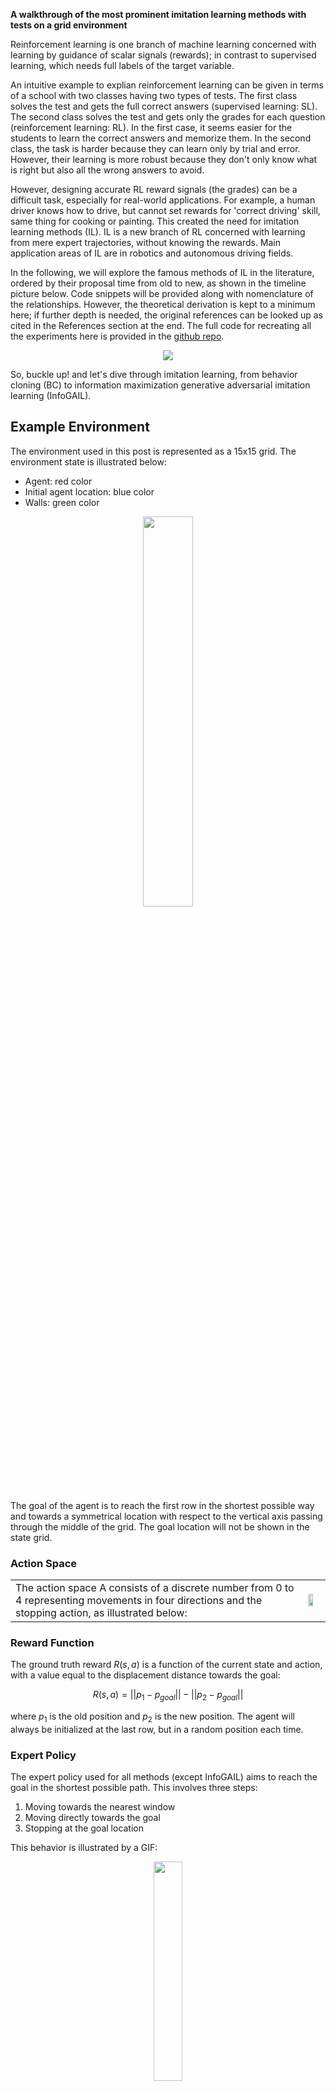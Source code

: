 <!--
.. title: Hands-On Imitation Learning: From Behaviour Cloning to Multi-Modal Imitation Learning
.. slug: hands-on-imitation-learning
.. date: 2024-09-08 00:53:52 UTC+02:00
.. tags: deep-learning, reinforcement learning, review
.. category: 
.. link: 
.. description: A walkthrough of the most prominent imitation learning methods with tests on a grid environment
.. type: text
.. has_math: true
.. status: draft
-->



**A walkthrough of the most prominent imitation learning methods with tests on a grid environment**

Reinforcement learning is one branch of machine learning concerned with learning by guidance of scalar signals (rewards); in contrast to supervised learning, which needs full labels of  the target variable.

<!--END_TEASER -->

An intuitive example to explian reinforcement learning can be given in terms of a school with two classes having two types of tests. The first class solves the test and gets the full correct answers (supervised learning: 
SL). The second class solves the test and gets only the grades for each question (reinforcement learning: RL). In the first case, it seems easier for the students to learn the correct 
answers and memorize them. In the second class, the task is harder because they can learn only by trial and error. However, their learning is more robust because they don't only know 
what is right but also all the wrong answers to avoid.

However, designing accurate RL reward signals (the grades) can be a difficult task, especially for real-world applications. For example, a human driver knows how to drive, but cannot 
set rewards for 'correct driving' skill, same thing for cooking or painting. This created the need for imitation learning methods (IL). IL is a new branch of RL concerned with learning 
from mere expert trajectories, without knowing the rewards. Main application areas of IL are in robotics and autonomous driving fields.

In the following, we will explore the famous methods of IL in the literature, ordered by their proposal time from old to new, as shown in the timeline picture below. Code snippets will 
be provided along with nomenclature of the relationships. However, the theoretical derivation is kept to a minimum here; if further depth is needed, the original references can be 
looked up as cited in the References section at the end. The full code for recreating all the experiments here is provided in the [github 
repo](https://www.github.com/engyasin/ilsurvey).

<center>
<img src='../../images/ilpost/timelineIL.png'/>
</center>

So, buckle up! and let's dive through imitation learning, from behavior cloning (BC) to information maximization generative adversarial imitation learning (InfoGAIL).

## Example Environment

The environment used in this post is represented as a 15x15 grid. The environment state is illustrated below:

- Agent: red color
- Initial agent location: blue color
- Walls: green color

<center>
<img style='width:40%' src='../../images/ilpost/Doors_.png'/>
</center>

The goal of the agent is to reach the first row in the shortest possible way and towards a symmetrical location with respect to the vertical axis passing through the middle of the 
grid. The goal location will not be shown in the state grid.

### Action Space

<table >
<tr><td>
The action space A consists of a discrete number from 0 to 4 representing movements in four directions and the stopping action, as illustrated below:
</td><td>
  <img style='width:65%' src='../../images/ilpost/Doors_action_space.svg'/> 
  </td></tr>

</table>

### Reward Function

The ground truth reward $R(s,a)$ is a function of the current state and action, with a value equal to the displacement distance towards the goal:

$$R(s,a) = ||p_1-p_{goal}|| - ||p_2-p_{goal}||$$

where $p_1$ is the old position and $p_2$ is the new position. The agent will always be initialized at the last row, but in a random position each time.


### Expert Policy

The expert policy used for all methods (except InfoGAIL) aims to reach the goal in the shortest possible path. This involves three steps:

1. Moving towards the nearest window
2. Moving directly towards the goal
3. Stopping at the goal location

This behavior is illustrated by a GIF:
<center>
<img style='width:30%' src='../../images/ilpost/gifs/expert.gif'/>
</center>

The expert policy generates demonstration trajectories used by other IL methods, represented as an ordered sequence of state-action tuples.

$$ \tau = \{(s_0,a_0), ... (s_n,a_n)\} $$

where the expert demonstrations set is defined as $\mathcal{D} = \{\tau_0, \cdots, \tau_n \}$

> The expert episodic return was $16.33 \pm 6$ on average for 30 episodes with a length of 32 steps each.

## Forward Reinforcement Learning

First, we will train using the ground truth reward to set some baselines and tune hyperparameters for later use with IL methods.

The implementation of the Forward RL algorithm used in this post is based on Clean RL scripts [12], which provides a readable implementation of RL methods.

### Introduction

We will test both Proximal Policy Optimization (PPO) [2] and Deep Q-Network (DQN) [1], state-of-the-art on-policy and well-known off-policy RL methods, respectively.

The following is a summary of the training steps for each method, along with their characteristics:

#### On-Policy (PPO)

This method uses the current policy under training and updates its parameters after collecting rollouts for every episode. PPO has two main parts: critic and actor. The actor 
represents the policy, while the critic provides value estimations for each state with its own updated objective.

#### Off-Policy (DQN)

DQN trains its policy offline by collecting rollouts in a replay buffer using epsilon-greedy exploration. Unlike PPO, DQN does not take the best action according to the current policy 
for every state but rather selects a random action. This allows for exploration of different solutions. An additional target network may be used with less frequently updated versions 
of the policy to make the learning objective more stable.

### Results and Discussion

The following figure shows the episodic return curves for both methods. DQN is in black, while PPO is shown as an orange line.


<center>
<img src='../../images/ilpost/dqn_vs_ppo.png'/>
</center>

For this simple example:

* Both PPO and DQN converge, but with a slight advantage for PPO. Neither method reaches the expert level of 16.6 (PPO comes close with 15.26).
* DQN seems slower to converge in terms of interaction steps, known as sample inefficiency compared to PPO.
* PPO takes longer training time, possibly due to actor-critic training, updating two networks with different objectives.

The parameters for training both methods are mostly the same. For a closer look at how these curves were generated, check the scripts `ppo.py` and `dqn.py` in the accompanying 
repository.


## Behaviour Cloning (BC)

Behaviour Cloning, first proposed in [4], is a direct IL method. It involves supervised learning to map each state to an action based on expert demonstrations $\mathcal{D}$. The 
objective is defined as:

$$ \pi bc = argmin_{\pi} \mathbb{E}_{s \sim \rho \pi } [l(\pi bc(s),\pi_E(s))]$$

where $\pi_{bc}$ is the trained policy, $\pi_E$ is the expert policy, and $l(\pi_{bc}(s),\pi_E(s))$ is the loss function between the expert and trained policy in response to the same 
state.

The difference between BC and supervised learning lies in defining the problem as an interactive environment where actions are taken in response to dynamic states (e.g., a robot moving 
towards a goal). In contrast, supervised learning involves mapping input to output, like classifying images or predicting temperature. This distinction is explained in [8].

In this implementation, the full set of initial positions for the agent contains only 15 possibilities. Consequently, there are only 15 trajectories to learn from, which can be 
memorized by the BC network effectively. To make the problem harder, we clip the size of the training dataset $\mathcal{D}$ to half (only 240 state-action pairs) and repeat this for 
all IL methods that follow in this post.

### Results

After training the model (as shown in `bc.py` script), we get an average episodic return of 11.49 with a standard deviation of 5.24.

This is much less than the forward RL methods before. The following GIF shows the trained BC model in action.


<center>
<img src='../../images/ilpost/gifs/bc.gif'/>
</center>

From the GIF, it's evident that almost two-thirds of the trajectories have learned to pass through the wall. However, the model gets stuck with the last third, as it cannot infer the 
true policy from previous examples, especially since it was given only half of the 15 expert trajectories to learn from.



## Maximum Entropy Inverse Reinforcement Learning (MaxENT)

MaxEnt [3] is another method to train a reward model separately (not iteratively), beside Behaviour Cloning (BC). Its main idea lies in maximizing the probability of taking expert 
trajectories based on the current reward function. This can be expressed as:

$$P(\tau) = \frac{1}{Z} \exp(\sum_{i=1}^N r(s_i))$$

Where $\tau$ is the trajectory state-action ordered pairs, $N$ is the trajectory length, and $Z$ is a normalizing constant of the sum of all possible trajectories returns under the 
given policy.

From there, the method derives its main objective based on the maximum entropy theorem [3], which states that the most representative policy fulfilling a given condition is the one 
with highest entropy $H$. Therefore, MaxEnt requires an additional reward that will maximize the entropy of the policy. This leads to maximizing the following formula:

$$argmax_\theta \mathcal{L}\theta = argmax_\theta \sum_{\tau \in T} \log(\frac{1}{Z_{\theta}} \exp(r_\theta (\tau)))$$

Which has the derivative:

$$ \frac{\partial \mathcal{L}\theta}{\partial \theta} =  \sum_{\tau \in T} (SVD_\tau - SVD_\theta) \frac{\partial r_\theta}{\partial \theta}$$

Where $SVD$ is the state visitation frequency, which can be calculated with a dynamic programming algorithm given the current policy.

In our implementation here of MaxEnt, we skip the training of a new reward, where the dynamic programming algorithm would be slow and lengthy. Instead, we opt to test the main idea of 
maximizing the entropy by re-training a BC model exactly as in the previous process, but with an added term of the negative entropy of the inferred action distribution to the loss. The 
entropy should be negative because we wish to maximize it by minimizing the loss.

### Results

After adding the negative entropy of the distributions of actions with a weight of 0.5 (choosing the right value is important; otherwise, it may lead to worse learning), we see a 
slight improvement over the performance of the previous BC model with an average episodic return of 11.56 now (+0.07). The small value of the improvement can be explained by the simple 
nature of the environment, which contains a limited number of states. If the state space gets bigger, the entropy will have a bigger importance.



## Generative Adversarial Imitation Learning (GAIL)

The original work on GAIL [5] was inspired by the concept of Generative Adversarial Networks (GANs), which apply the idea of adversarial training to enhance the generative abilities of 
a main model. Similarly, in GAIL, the concept is applied to match state-action distributions between trained and expert policies.

This can be derived as Kullback-Leibler divergence, as shown in the main paper [5]. The paper finally derives the main objective for both models (called generator and discriminator 
models in GAIL) as:

$$\max_{\omega} \min_{\theta} \mathbb{E}_{\pi\theta} [1 -\log(D_t(s_g,a_g))] + $$

$$\mathbb{E}_{\pi_E} [\log(D_t(s_E,a_E))] + H(\pi\theta)$$

Where $D_t$ is the discriminator, $\pi_{\theta}$ is the generator model (i.e., the policy under training), $\pi_{E}$ is the expert policy, and $H(\pi_{\theta})$ is the entropy of the 
generator model.

The discriminator acts as a binary classifier, while the generator is the actual policy model being trained.

### The Main Benefit of GAIL

The main benefit of GAIL over previous methods (and the reason it performs better) lies in its interactive training process. The trained policy learns and explores different states 
guided by the discriminator's reward signal.

### Results

After training GAIL for 1.6 million steps, the model converged to a higher level than BC and MaxEnt models. If continued to be trained, even better results can be achieved.

Specifically, we obtained an average episodic reward of 12.8, which is noteworthy considering that only 50% of demonstrations were provided without any real reward.

This figure shows the training curve for GAIL (with ground truth episodic rewards on the y-axis). It's worth noting that the rewards coming from $\log(D(s,a))$ will be more chaotic 
than the ground truth due to GAIL's adversarial training nature.

<center>
<img src='../../images/ilpost/GAIL.png'/>
</center>



## Adversarial Inverse Reinforcement Learning (AIRL)

One remaining problem with GAIL is that the trained reward model, the discriminator, does not actually represent the ground truth reward. Instead, the discriminator is trained as a 
binary classifier between expert and generator state-action pairs, resulting in an average value of 0.5. This means that the discriminator can only be considered a surrogate reward.

To solve this problem, the paper in [6] reformulates the discriminator using the following formula:

$$D_{\omega}(s,a) = \frac{\exp f_{\omega}(s,a)}{\exp f_{\omega}(s,a) + \pi(a|s)}$$

where $f_{\omega}(s,a)$ should converge to the actual advantage function. In this example, this value represents how close the agent is to the invisible goal. The ground truth reward can be found by adding another term to include a shaped reward; however, for this experiment, we will restrict ourselves to the advantage function above.

### Results

After training the AIRL model with the same parameters as GAIL, we obtained the following training curve:


<center>
<img src='../../images/ilpost/AIRL.png'/>
</center>

It is noted that given the same training steps (1.6 Million Steps), AIRL was slower to converge due to the added complexity of training the discriminator. However, now we have a 
meaningful advantage function, albeit with a performance of only 10.8 episodic reward, which is still good enough.

Let's examine the values of this advantage function and the ground truth reward in response to expert demonstrations. To make these values more comparable, we also normalized the 
values of the learned advantage function $f_{\omega}$. From this, we got the following plot:


<center>
<img src='../../images/ilpost/airl_reward.png'/>
</center>

In this figure, there are 15 pulses corresponding to the 15 initial states of the agent. We can see bigger errors in the trained model for the last half of the plot, which is due to 
the limited use of only half the expert demos in training.

For the first half, we observe a low state when the agent stands still at the goal with zero reward, while it was evaluated as a high value in the trained model. In the second half, 
there's a general shift towards lower values.

Roughly speaking, the learned function approximately follows the ground truth reward and has recovered useful information about it using AIRL.


## Information Maximization GAIL (InfoGAIL)

Despite the advancements made by previous methods, an important problem still persists in Imitation Learning (IL): multi-modal learning. To apply IL to practical problems, it is 
necessary to learn from multiple possible expert policies. For instance, when driving or playing football, there is no single "true" way of doing things; experts vary in their methods, 
and the IL model should be able to learn these variations consistently.

To address this issue, InfoGAIL was developed [7]. Inspired by InfoGAN [11], which conditions the style of outputs generated by GAN using an additional style vector, InfoGAIL builds on 
the GAIL objective and adds another criterion: maximizing the mutual information between state-action pairs and a new controlling input vector $z$. This objective can be derived as:

$$ max I(s,a;z) = max(H(z) - H(z|s,a)) $$

where estimating the posterior $p(z|s,a)$ is approximated with a new model, $Q$, which takes $(s,a)$ as input and outputs $z$.

The final objective for InfoGAIL can be written as:

$$ max_{\omega} min_{\theta} \mathbb{E}_{\pi\theta} [1 -\log(D_t(s_g,a_g))] + $$

$$\mathbb{E}_{\pi_E} [\log(D_t(s_E,a_E))] + $$

$$\mathbb{E}_{a_g \sim \pi \theta(s_g,z)} [\log(Q(z|s_g,a_g))] $$

As a result, the policy has an additional input, namely $z$, as shown in the following figure:



<center>
<img src='../../images/ilpost/infogail_dg.svg'/>
</center>

In our experiments, we generated new multi-modal expert demos where each expert could enter from one gap only (of the three gaps on the wall), regardless of their goal. The full demo 
set was used without labels indicating which expert was acting. The $z$ variable is a one-hot encoding vector representing the expert class with three elements (e.g., `[1 0 0]` for the 
left door). The policy should:

* Learn to move towards the goal
* Link randomly generated $z$ values to different modes of experts (thus passing through different doors)
* The $Q$ model should be able to detect which mode it is based on the direction of actions in every state

Note that the discriminator, Q-model, and policy model training graphs are chaotic due to adversarial training.

Fortunately, we were able to learn two modes clearly. However, the third mode was not recognized by either the policy or the Q-model. The following three GIFs show the learned expert  modes from InfoGAIL when given different values of $z$:

<table>
<tr><td> z = [1,0,0] </td><td> z = [0,1,0]  </td><td> z = [0,0,1]  </td></tr>
<tr><td> <img src='../../images/ilpost/gifs/infogail_z_1.gif'/> </td><td> <img src='../../images/ilpost/gifs/infogail_z_2.gif'/> </td><td> <img src='../../images/ilpost/gifs/infogail_z_3.gif'/> </td></tr>

</table>

Lastly, the policy was able to converge to an episodic reward of around 10 with 800K training steps. With more training steps, better results can be achieved, even if the experts used in this example are not optimal.




## Final Overview and Conclusion

As we review our experiments, it's clear that all IL methods have performed well in terms of episodic reward criteria. The following table summarizes their performance:

<table >
     <thead >
       <tr>
         <th width="50%">Method</th>
         <th width="35%"> Episodic Return</th>
         <th width="15%"> Return STD</th>
       </tr>
       <hline>
     </thead>

<tr><td> Expert </td><td> 16.33 </td><td> 1.97 </td></tr>
<tr><td> DQN (Forward RL) </td><td> 15.15 </td><td> 4.42 </td></tr>
<tr><td> PPO (Forward RL) </td><td> 15.26 </td><td> 3.03 </td></tr>
<tr><td>  BC  </td><td> 11.49 </td><td> 5.34 </td></tr>
<tr><td> BC with entropy (MaxEnt) </td><td> 11.56 </td><td> 5.32 </td></tr>
<tr><td> GAIL </td><td> 12.07 </td><td> 3.42 </td></tr>
<tr><td> AIRL </td><td> 10.74 </td><td> 4.27 </td></tr>
<tr><td> InfoGAIL* </td><td> 10.27 </td><td> 4.30 </td></tr>
</table>

*\*InfoGAIL results are not comparable as the expert demos were based on multi-modal experts*

The table shows that GAIL performed the best for this problem, while AIRL was slower due to its new reward formulation, resulting in a lower return. InfoGAIL also learned well but  struggled with recognizing all three modes of experts.

### Conclusion

Imitation Learning is a challenging and fascinating field. The methods we've explored are suitable for grid simulation environments but may not directly translate to real-world 
applications. Practical uses of IL are still in its infancy, except for some BC methods. Linking simulations to reality introduces new errors due to differences of their nature.

Another open challenge in IL is Multi-agent Imitation Learning. Research like MAIRL [9] and MAGAIL [10] have experimented with multi-agent environments but a general theory for 
learning from multiple expert trajectories remains an open question.

The attached repository on GitHub provides a basic approach to implementing these methods, which can be easily extended. The code will be updated in the future. If you're interested in 
contributing, please submit an issue or pull request with your modifications. Alternatively, feel free to leave a comment as we'll follow up with updates.




## References


[1] Mnih, V. (2013). Playing atari with deep reinforcement learning. arXiv preprint arXiv:1312.5602.

[2] Schulman, J., Wolski, F., Dhariwal, P., Radford, A., & Klimov, O. (2017). Proximal policy optimization algorithms. arXiv preprint arXiv:1707.06347.

[3] Ziebart, B. D., Maas, A. L., Bagnell, J. A., & Dey, A. K. (2008, July). Maximum entropy inverse reinforcement learning. In Aaai (Vol. 8, pp. 1433-1438).

[4] Bain, M., & Sammut, C. (1995, July). A Framework for Behavioural Cloning. In Machine Intelligence 15 (pp. 103-129).

[5] Ho, J., & Ermon, S. (2016). Generative adversarial imitation learning. Advances in neural information processing systems, 29.

[6] Fu, J., Luo, K., & Levine, S. (2017). Learning robust rewards with adversarial inverse reinforcement learning. arXiv preprint arXiv:1710.11248.

[7] Li, Y., Song, J., & Ermon, S. (2017). Infogail: Interpretable imitation learning from visual demonstrations. Advances in neural information processing systems, 30.

[8] Osa, T., Pajarinen, J., Neumann, G., Bagnell, J. A., Abbeel, P., & Peters, J. (2018). An algorithmic perspective on imitation learning. Foundations and Trends® in Robotics, 7(1-2), 1-179.

[9] Yu, L., Song, J., & Ermon, S. (2019, May). Multi-agent adversarial inverse reinforcement learning. In International Conference on Machine Learning (pp. 7194-7201). PMLR.

[10] Song, J., Ren, H., Sadigh, D., & Ermon, S. (2018). Multi-agent generative adversarial imitation learning. Advances in neural information processing systems, 31.

[11] Chen, X., Duan, Y., Houthooft, R., Schulman, J., Sutskever, I., & Abbeel, P. (2016). Infogan: Interpretable representation learning by information maximizing generative adversarial nets. Advances in neural information processing systems, 29.

[12] Huang, S., Dossa, R. F. J., Ye, C., Braga, J., Chakraborty, D., Mehta, K., & AraÃšjo, J. G. (2022). Cleanrl: High-quality single-file implementations of deep reinforcement learning algorithms. Journal of Machine Learning Research, 23(274), 1-18.


